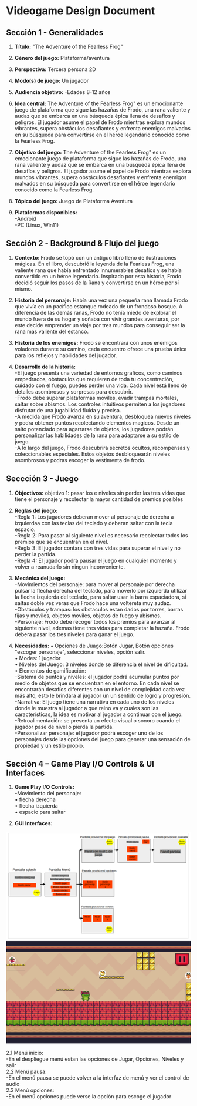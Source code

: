 # Videogame Design Document
## Sección 1 - Generalidades
1. <b>Título:</b>
"The Adventure of the Fearless Frog"

2. <b>Género del juego:</b>
Plataforma/aventura

3. <b> Perspectiva:</b>
Tercera persona 2D

4. <b> Modo(s) de juego:</b>
Un jugador

5. <b>Audiencia objetivo:</b>
-Edades 8-12 años

6. <b>Idea central:</b>
The Adventure of the Fearless Frog" es un emocionante juego de plataforma que sigue las hazañas de Frodo, una rana valiente y audaz que se embarca en una búsqueda épica llena de desafíos y peligros. El jugador asume el papel de Frodo mientras explora mundos vibrantes, supera obstáculos desafiantes y enfrenta enemigos malvados en su búsqueda para convertirse en el héroe legendario conocido como la Fearless Frog.

7. <b>Objetivo del juego:</b>
The Adventure of the Fearless Frog" es un emocionante juego de plataforma que sigue las hazañas de Frodo, una rana valiente y audaz que se embarca en una búsqueda épica llena de desafíos y peligros. El jugador asume el papel de Frodo mientras explora mundos vibrantes, supera obstáculos desafiantes y enfrenta enemigos malvados en su búsqueda para convertirse en el héroe legendario conocido como la Fearless Frog.

8. <b>Tópico del juego:</b>
Juego de Plataforma Aventura

9. <b>Plataformas disponibles:</b><br>
-Android<br>
-PC (Linux, Win11)

## Sección 2 - Background & Flujo del juego
1. <b>Contexto: </b>
Frodo se topó con un antiguo libro lleno de ilustraciones mágicas. En el libro, descubrió la leyenda de la Fearless Frog, una valiente rana que había enfrentado innumerables desafíos y se había convertido en un héroe legendario. Inspirado por esta historia, Frodo decidió seguir los pasos de la Rana y convertirse en un héroe por sí mismo.

2. <b>Historia del personaje:</b>
Había una vez una pequeña rana llamada Frodo que vivía en un pacífico estanque rodeado de un frondoso bosque. A diferencia de las demás ranas, Frodo no tenía miedo de explorar el mundo fuera de su hogar y soñaba con vivir grandes aventuras, por este decide emprender un viaje por tres mundos para conseguir ser la rana mas valiente del estanco.

3. <b>Historia de los enemigos:</b>
Frodo se encontrará con unos enemigos voladores durante su camino, cada encuentro ofrece una prueba única para los reflejos y habilidades del jugador.

4. <b>Desarrollo de la historia:</b><br>
-El juego presenta una variedad de entornos graficos, como caminos empedrados, obstaculos que requieren de toda tu concentración, cuidado con el fuego, puedes perder una vida. Cada nivel está lleno de detalles asombrosos y sorpresas para descubrir. <br>
-Frodo debe superar plataformas móviles, evadir trampas mortales, saltar sobre abismos. Los controles intuitivos permiten a los jugadores disfrutar de una jugabilidad fluida y precisa.<br>
-A medida que Frodo avanza en su aventura, desbloquea nuevos niveles y podra obtener puntos recolectando elementos magicos. Desde un salto potenciado para agarrarse de objetos, los jugadores podrán personalizar las habilidades de la rana para adaptarse a su estilo de juego.<br>
-A lo largo del juego, Frodo descubrirá secretos ocultos, recompensas y coleccionables especiales. Estos objetos desbloquearán niveles asombrosos y podras escoger la vestimenta de frodo.

## Seccción 3 - Juego
1. <b>Objectivos:</b>
objetivo 1: pasar los e niveles sin perder las tres vidas que tiene el personaje y  recolectar la mayor cantidad de premios posibles

2. <b>Reglas del juego:</b><br>
-Regla 1: Los jugadores deberan mover al personaje de derecha a izquierdaa con las teclas del teclado y deberan saltar con la tecla espacio.<br>
-Regla 2: Para pasar al siguiente nivel es necesario recolectar todos los premios que se encuentran en el nivel.<br>
-Regla 3: El jugador contara con tres vidas para superar el nivel y no perder la partida.<br>
-Regla 4: El jugador podra pausar el juego en cualquier momento y volver a reanudarlo sin ningun inconveniente.

3. <b>Mecánica del juego:</b><br>
  -Movimientos del personaje: para mover al personaje por derecha pulsar la flecha derecha del teclado, para moverlo por izquierda utilizar la flecha izquierda del teclado, para saltar usar la barra espaciadora, si saltas doble vez veras que Frodo hace una voltereta muy audaz.<br>
  -Obstáculos y trampas: los obstaculos estan dados por torres, barras fijas y moviles, objetos moviles, objetos de fuego y abismos. <br>
  -Personaje: Frodo debe recoger todos los premios para avanzar al siguiente nivel, ademas tiene tres vidas para completar la hazaña. Frodo debera pasar los tres niveles para ganar el juego.

4. <b>Necesidades: </b>
• Opciones de Juago:Botón Jugar, Botón opciones "escoger personaje", seleccionar niveles, opción salir.<br>
• Modes: 1 jugador <br>
• Niveles del Juego: 3 niveles donde se diferencia el nivel de dificultad.<br>
• Elementos de gamificación: <br>
-Sistema de puntos y niveles: el jugador podrá acumular puntos por medio de objetos que se encuentran en el entorno. En cada nivel se encontrarán desafíos diferentes con un nivel de complejidad cada vez más alto, esto le brindara al jugador un un sentido de logro y progresión. <br>
-Narrativa: El juego tiene una narrativa en cada uno de los niveles donde le muestra al jugador a que reino va y cuales son las características, la idea es motivar al jugador a continuar con el juego.<br>
-Retroalimentación: se presenta un efecto visual o sonoro cuando el jugador pase de nivel o pierda la partida. <br>
-Personalizar personaje: el jugador podrá escoger uno de los personajes desde las opciones del juego para generar una sensación de propiedad y un estilo propio.

## Sección 4 – Game Play I/O Controls & UI Interfaces
1. <b>Game Play I/O Controls:</b><br>
-Movimiento del personaje: <br>
• flecha derecha <br>
• flecha izquierda <br>
• espacio para saltar
   
2. <b>GUI Interfaces:</b>

![alt text][wireframe]  
![alt text][Level1]  
<!-- Referencias para las imagenes -->
[wireframe]: /Interfaces/wireframes.png "Wireframe de las UI"
[Level1]: /Interfaces/Pantalla_Level1.png "Esquema para el nivel 1"

   2.1 Menú inicio:<br>
      -En el despliegue menú estan las opciones de Jugar, Opciones, Niveles y salir <br>
   2.2 Menú pausa:<br>
      -En el menú pausa se puede volver a la interfaz de menú y ver el control de audio<br>
   2.3 Menú opciones:<br>
      -En el menú opciones puede verse la opción para escoge el jugador 




